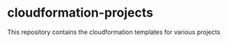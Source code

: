 # cloudformation-projects
This repository contains the cloudformation templates for various projects
